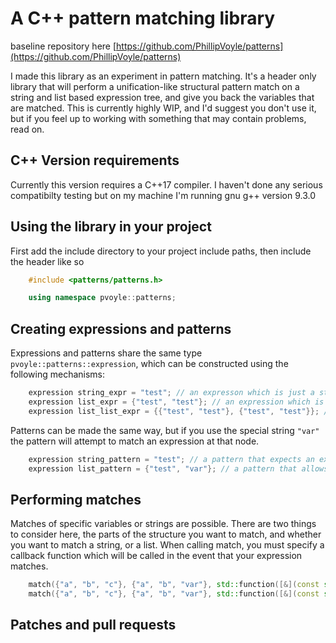 # A C++ pattern matching library

baseline repository here [https://github.com/PhillipVoyle/patterns](https://github.com/PhillipVoyle/patterns)

I made this library as an experiment in pattern matching. It's a header only library that will perform a unification-like structural pattern match on a string and list based expression tree, and give you back the variables that are matched. This is currently highly WIP, and I'd suggest you don't use it, but if you feel up to working with something that may contain problems, read on.

## C++ Version requirements
Currently this version requires a C++17 compiler. I haven't done any serious compatibilty testing but on my machine I'm running gnu g++ version 9.3.0

## Using the library in your project
First add the include directory to your project include paths, then include the header like so


```cpp
    #include <patterns/patterns.h>

    using namespace pvoyle::patterns;

```

## Creating expressions and patterns
Expressions and patterns share the same type `pvoyle::patterns::expression`, which can be constructed using the following mechanisms:

```cpp
    expression string_expr = "test"; // an expresson which is just a string
    expression list_expr = {"test", "test"}; // an expression which is a list containing two strings
    expression list_list_expr = {{"test", "test"}, {"test", "test"}}; // A more complicated list
```

Patterns can be made the same way, but if you use the special string `"var"` the pattern will attempt to match an expression at that node.

```cpp
    expression string_pattern = "test"; // a pattern that expects an exact match
    expression list_pattern = {"test", "var"}; // a pattern that allows one variable
```

## Performing matches
Matches of specific variables or strings are possible. There are two things to consider here, the parts of the structure you want to match, and whether you want to match a string, or a list. When calling match, you must specify a callback function which will be called in the event that your expression matches.

```cpp
    match({"a", "b", "c"}, {"a", "b", "var"}, std::function([&](const std::string& s) { std::cout << s << std::endl;})); //prints "c"
    match({"a", "b", "c"}, {"a", "b", "var"}, std::function([&](const std::vector<expression>& e) {})); //does not match

```

## Patches and pull requests

